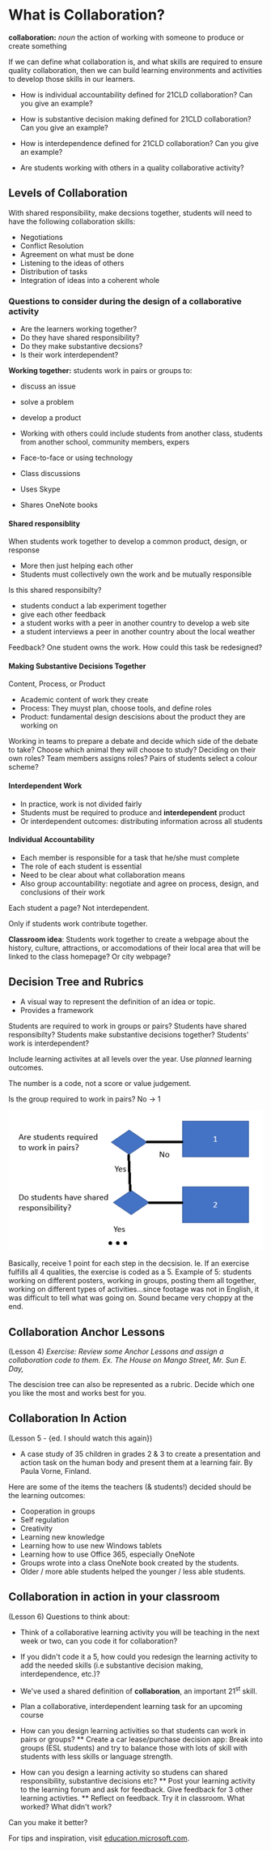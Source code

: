 # What is Collaboration?

<b>collaboration:</b> <i>noun</i> the action of working with someone to produce or create something

If we can define what collaboration is, and what skills are required to ensure quality collaboration, then we can build learning environments and activities to develop those skills in our learners.

* How is individual accountability defined for 21CLD collaboration? Can you give an example?
* How is substantive decision making defined for 21CLD collaboration? Can you give an example?
* How is interdependence defined for 21CLD collaboration? Can you give an example?

* Are students working with others in a quality collaborative activity?

## Levels of Collaboration

With shared responsibility, make decsions together, students will need to have the following collaboration skills:
* Negotiations
* Conflict Resolution
* Agreement on what must be done
* Listening to the ideas of others
* Distribution of tasks
* Integration of ideas into a coherent whole

### Questions to consider during the design of a collaborative activity
* Are the learners working together?
* Do they have shared responsibility?
* Do they make substantive decsions?
* Is their work interdependent?

**Working together:** students work in pairs or groups to:
* discuss an issue
* solve a problem
* develop a product

* Working with others could include students from another class, students from another school, community members, expers
* Face-to-face or using technology

* Class discussions
* Uses Skype
* Shares OneNote books

#### Shared responsiblity
When students work together to develop a common product, design, or response
* More then just helping each other
* Students must collectively own the work and be mutually responsible

Is this shared responsibilty?
* students conduct a lab experiment together
* give each other feedback
* a student works with a peer in another country to develop a web site
* a student interviews a peer in another country about the local weather

Feedback? One student owns the work. How could this task be redesigned?

#### Making Substantive Decisions Together

Content, Process, or Product

* Academic content of work they create
* Process: They muyst plan, choose tools, and define roles
* Product: fundamental design descisions about the product they are working on

Working in teams to prepare a debate and decide which side of the debate to take?
Choose which animal they will choose to study?
Deciding on their own roles?
Team members assigns roles?
Pairs of students select a colour scheme?

#### Interdependent Work
* In practice, work is not divided fairly
* Students must be required to produce and **interdependent** product
* Or interdependent outcomes: distributing information across all students

#### Individual Accountability
* Each member is responsible for a task that he/she must complete
* The role of each student is essential
* Need to be clear about what collaboration means
* Also group accountability: negotiate and agree on process, design, and conclusions of their work

Each student a page? Not interdependent.

Only if students work contribute together.

**Classroom idea**: Students work together to create a webpage about the history, culture, attractions, or accomodations of their local area that will be linked to the class homepage? Or city webpage?

## Decision Tree and Rubrics
* A visual way to represent the definition of an idea or topic.
* Provides a framework

Students are required to work in groups or pairs?
Students have shared responsibilty?
Students make substantive decisions together?
Students' work is interdependent?

Include learning activites at all levels over the year. Use *planned* learning outcomes.

The number is a code, not a score or value judgement.

Is the group required to work in pairs? No -> 1

<img src="decision tree.png" />

Basically, receive 1 point for each step in the decsision.
Ie. If an exercise fulfills all 4 qualities, the exercise is coded as a 5.
Example of 5: students working on different posters, working in groups, posting them all together, working on different types of activities...since footage was not in English, it was difficult to tell what was going on. Sound became very choppy at the end.

## Collaboration Anchor Lessons
(Lesson 4)
*Exercise: Review some Anchor Lessons and assign a collaboration code to them. Ex. The House on Mango Street, Mr. Sun E. Day,*

The descision tree can also be represented as a rubric. Decide which one you like the most and works best for you.

## Collaboration In Action
(Lesson 5 - {ed. I should watch this again})

* A case study of 35 children in grades 2 & 3 to create a presentation and action task on the human body and present them at a learning fair. By Paula Vorne, Finland.

Here are some of the items the teachers (& students!) decided should be the learning outcomes:
* Cooperation in groups
* Self regulation
* Creativity
* Learning new knowledge
* Learning how to use new Windows tablets
* Learning how to use Office 365, especially OneNote
* Groups wrote into a class OneNote book created by the students.
* Older / more able students helped the younger / less able students.

## Collaboration in action in your classroom
(Lesson 6)
Questions to think about:
* Think of a collaborative learning activity you will be teaching in the next week or two, can you code it for collaboration?
* If you didn't code it a 5, how could you redesign the learning activity to add the needed skills (i.e substantive decision making, interdependence, etc.)?

* We've used a shared definition of **collaboration**, an important 21<sup>st</sup> skill.
* Plan a collaborative, interdependent learning task for an upcoming course
* How can you design learning activities so that students can work in pairs or groups?
  ** Create a car lease/purchase decision app: Break into groups (ESL students) and try to balance those with lots of skill with students with less skills or language strength.
* How can you design a learning activity so studens can shared responsibility, substantive decisions etc?
  ** Post your learning activity to the learning forum and ask for feedback. Give feedback for 3 other learning activties.
  ** Reflect on feedback. Try it in classroom. What worked? What didn't work?
  
Can you make it better?

For tips and inspiration, visit <a href="https://education.microsoft.com">education.microsoft.com</a>.
